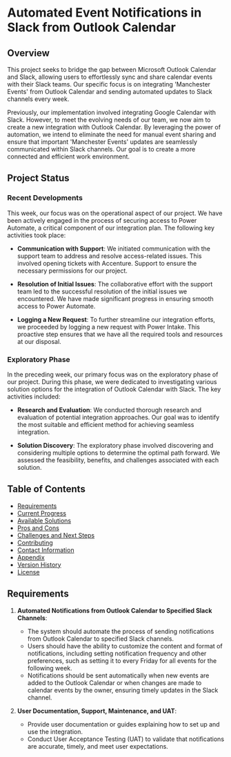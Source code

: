 # Automated Event Notifications in Slack from Outlook Calendar

## Overview

This project seeks to bridge the gap between Microsoft Outlook Calendar and Slack, allowing users to effortlessly sync and share calendar events with their Slack teams. Our specific focus is on integrating 'Manchester Events' from Outlook Calendar and sending automated updates to Slack channels every week.

Previously, our implementation involved integrating Google Calendar with Slack. However, to meet the evolving needs of our team, we now aim to create a new integration with Outlook Calendar. By leveraging the power of automation, we intend to eliminate the need for manual event sharing and ensure that important 'Manchester Events' updates are seamlessly communicated within Slack channels. Our goal is to create a more connected and efficient work environment.

## Project Status

### Recent Developments

This week, our focus was on the operational aspect of our project. We have been actively engaged in the process of securing access to Power Automate, a critical component of our integration plan. The following key activities took place:

- **Communication with Support**: We initiated communication with the support team to address and resolve access-related issues. This involved opening tickets with Accenture. Support to ensure the necessary permissions for our project.

- **Resolution of Initial Issues**: The collaborative effort with the support team led to the successful resolution of the initial issues we encountered. We have made significant progress in ensuring smooth access to Power Automate.

- **Logging a New Request**: To further streamline our integration efforts, we proceeded by logging a new request with Power Intake. This proactive step ensures that we have all the required tools and resources at our disposal.

### Exploratory Phase

In the preceding week, our primary focus was on the exploratory phase of our project. During this phase, we were dedicated to investigating various solution options for the integration of Outlook Calendar with Slack. The key activities included:

- **Research and Evaluation**: We conducted thorough research and evaluation of potential integration approaches. Our goal was to identify the most suitable and efficient method for achieving seamless integration.

- **Solution Discovery**: The exploratory phase involved discovering and considering multiple options to determine the optimal path forward. We assessed the feasibility, benefits, and challenges associated with each solution.

## Table of Contents

- [Requirements](#requirements)
- [Current Progress](#current-progress)
- [Available Solutions](#available-solutions)
- [Pros and Cons](#pros-and-cons)
- [Challenges and Next Steps](#challenges-and-next-steps)
- [Contributing](#contributing)
- [Contact Information](#contact-information)
- [Appendix](#appendix)
- [Version History](#version-history)
- [License](#license)

## Requirements

1. **Automated Notifications from Outlook Calendar to Specified Slack Channels**:

   - The system should automate the process of sending notifications from Outlook Calendar to specified Slack channels.
   - Users should have the ability to customize the content and format of notifications, including setting notification frequency and other preferences, such as setting it to every Friday for all events for the following week.
   - Notifications should be sent automatically when new events are added to the Outlook Calendar or when changes are made to calendar events by the owner, ensuring timely updates in the Slack channel.

2. **User Documentation, Support, Maintenance, and UAT**:
   - Provide user documentation or guides explaining how to set up and use the integration.
   - Conduct User Acceptance Testing (UAT) to validate that notifications are accurate, timely, and meet user expectations.

